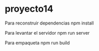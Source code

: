 # proyecto14
Para reconstruir dependencias 
npm install

Para levantar el servidor 
npm run server

Para empaqueta 
npm run build